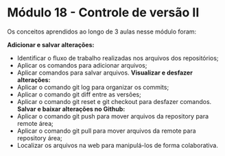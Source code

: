 # Módulo 18 - Controle de versão II

Os conceitos aprendidos ao longo de 3 aulas nesse módulo foram:

**Adicionar e salvar alterações:**
- Identificar o fluxo de trabalho realizadas nos arquivos dos repositórios;
- Aplicar os comandos para adicionar arquivos;
- Aplicar comandos para salvar arquivos.
**Visualizar e desfazer alterações:**
- Aplicar o comando git log para organizar os commits;
- Aplicar o comando git diff entre as versões;
- Aplicar o comando git reset e git checkout para desfazer comandos.
**Salvar e baixar alterações no Github:**
- Aplicar o comando git push para mover arquivos da repository para remote área;
- Aplicar o comando git pull para mover arquivos da remote para repository área;
- Localizar os arquivos na web para manipulá-los de forma colaborativa.
